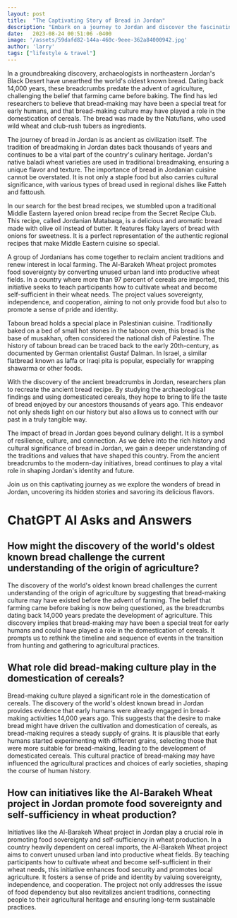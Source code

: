 ```yaml
---
layout: post
title:  "The Captivating Story of Bread in Jordan"
description: "Embark on a journey to Jordan and discover the fascinating history and cultural significance of bread in this captivating country."
date:   2023-08-24 00:51:06 -0400
image: '/assets/59dafd82-144a-460c-9eee-362a84000942.jpg'
author: 'larry'
tags: ["lifestyle & travel"]
---
```


In a groundbreaking discovery, archaeologists in northeastern Jordan's Black Desert have unearthed the world's oldest known bread. Dating back 14,000 years, these breadcrumbs predate the advent of agriculture, challenging the belief that farming came before baking. The find has led researchers to believe that bread-making may have been a special treat for early humans, and that bread-making culture may have played a role in the domestication of cereals. The bread was made by the Natufians, who used wild wheat and club-rush tubers as ingredients.

The journey of bread in Jordan is as ancient as civilization itself. The tradition of breadmaking in Jordan dates back thousands of years and continues to be a vital part of the country's culinary heritage. Jordan's native baladi wheat varieties are used in traditional breadmaking, ensuring a unique flavor and texture. The importance of bread in Jordanian cuisine cannot be overstated. It is not only a staple food but also carries cultural significance, with various types of bread used in regional dishes like Fatteh and fattoush.

In our search for the best bread recipes, we stumbled upon a traditional Middle Eastern layered onion bread recipe from the Secret Recipe Club. This recipe, called Jordanian Matabaqa, is a delicious and aromatic bread made with olive oil instead of butter. It features flaky layers of bread with onions for sweetness. It is a perfect representation of the authentic regional recipes that make Middle Eastern cuisine so special.

A group of Jordanians has come together to reclaim ancient traditions and renew interest in local farming. The Al-Barakeh Wheat project promotes food sovereignty by converting unused urban land into productive wheat fields. In a country where more than 97 percent of cereals are imported, this initiative seeks to teach participants how to cultivate wheat and become self-sufficient in their wheat needs. The project values sovereignty, independence, and cooperation, aiming to not only provide food but also to promote a sense of pride and identity.

Taboun bread holds a special place in Palestinian cuisine. Traditionally baked on a bed of small hot stones in the taboon oven, this bread is the base of musakhan, often considered the national dish of Palestine. The history of taboun bread can be traced back to the early 20th-century, as documented by German orientalist Gustaf Dalman. In Israel, a similar flatbread known as laffa or Iraqi pita is popular, especially for wrapping shawarma or other foods.

With the discovery of the ancient breadcrumbs in Jordan, researchers plan to recreate the ancient bread recipe. By studying the archaeological findings and using domesticated cereals, they hope to bring to life the taste of bread enjoyed by our ancestors thousands of years ago. This endeavor not only sheds light on our history but also allows us to connect with our past in a truly tangible way.

The impact of bread in Jordan goes beyond culinary delight. It is a symbol of resilience, culture, and connection. As we delve into the rich history and cultural significance of bread in Jordan, we gain a deeper understanding of the traditions and values that have shaped this country. From the ancient breadcrumbs to the modern-day initiatives, bread continues to play a vital role in shaping Jordan's identity and future.

Join us on this captivating journey as we explore the wonders of bread in Jordan, uncovering its hidden stories and savoring its delicious flavors.


# ChatGPT AI Asks and Answers
## How might the discovery of the world's oldest known bread challenge the current understanding of the origin of agriculture?
The discovery of the world's oldest known bread challenges the current understanding of the origin of agriculture by suggesting that bread-making culture may have existed before the advent of farming. The belief that farming came before baking is now being questioned, as the breadcrumbs dating back 14,000 years predate the development of agriculture. This discovery implies that bread-making may have been a special treat for early humans and could have played a role in the domestication of cereals. It prompts us to rethink the timeline and sequence of events in the transition from hunting and gathering to agricultural practices.

## What role did bread-making culture play in the domestication of cereals?
Bread-making culture played a significant role in the domestication of cereals. The discovery of the world's oldest known bread in Jordan provides evidence that early humans were already engaged in bread-making activities 14,000 years ago. This suggests that the desire to make bread might have driven the cultivation and domestication of cereals, as bread-making requires a steady supply of grains. It is plausible that early humans started experimenting with different grains, selecting those that were more suitable for bread-making, leading to the development of domesticated cereals. This cultural practice of bread-making may have influenced the agricultural practices and choices of early societies, shaping the course of human history.

## How can initiatives like the Al-Barakeh Wheat project in Jordan promote food sovereignty and self-sufficiency in wheat production?
Initiatives like the Al-Barakeh Wheat project in Jordan play a crucial role in promoting food sovereignty and self-sufficiency in wheat production. In a country heavily dependent on cereal imports, the Al-Barakeh Wheat project aims to convert unused urban land into productive wheat fields. By teaching participants how to cultivate wheat and become self-sufficient in their wheat needs, this initiative enhances food security and promotes local agriculture. It fosters a sense of pride and identity by valuing sovereignty, independence, and cooperation. The project not only addresses the issue of food dependency but also revitalizes ancient traditions, connecting people to their agricultural heritage and ensuring long-term sustainable practices.

